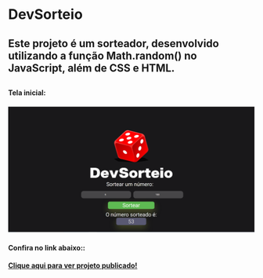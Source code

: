 # DevSorteio

<h2>Este projeto é um sorteador, desenvolvido utilizando a função Math.random() no JavaScript, além de CSS e HTML.<h2>

<h4>Tela inicial:<h4>
<img src="https://github.com/RuthLopesDiniz/DevSorteio/blob/master/DevSorteio.PNG?raw=true">

  <h4>Confira no link abaixo::<h4>
<a href="https://sorteandodev.netlify.app/">Clique aqui para ver projeto publicado!</a>


